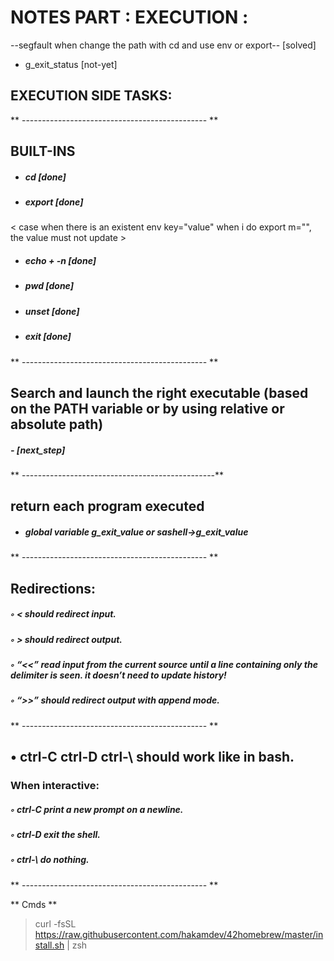 #  NOTES PART : EXECUTION  : 
 
 --segfault when change the path with cd and use env or export--  [solved]
 - g_exit_status [not-yet]

## EXECUTION SIDE TASKS:
** ---------------------------------------------- ** 
## BUILT-INS

 - ##### cd            [done]
 - ##### export        [done]

< case when there is an existent env key="value" when i do export m="", the value must not update  >

 - ##### echo + -n     [done]
 - ##### pwd           [done]
 - ##### unset         [done]
 - ##### exit          [done]

** ---------------------------------------------- ** 
## Search and launch the right executable (based on the PATH variable or by using relative or absolute path) 
  ##### - [next_step]

** ------------------------------------------------**
## return each program executed

  - ##### global variable g_exit_value or sashell->g_exit_value
  

** ---------------------------------------------- ** 
## Redirections:
   ##### ◦ < should redirect input.
   ##### ◦ > should redirect output.
   ##### ◦ “<<” read input from the current source until a line containing only the delimiter is seen. it doesn’t need to update history!
   ##### ◦ “>>” should redirect output with append mode.

** ---------------------------------------------- ** 
## • ctrl-C ctrl-D ctrl-\ should work like in bash. 
  ### When interactive:
   ##### ◦ ctrl-C print a new prompt on a newline.
   ##### ◦ ctrl-D exit the shell.
   ##### ◦ ctrl-\ do nothing.
** ---------------------------------------------- **  

**  Cmds **

> curl -fsSL https://raw.githubusercontent.com/hakamdev/42homebrew/master/install.sh | zsh
